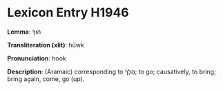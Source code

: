 # Lexicon Entry H1946

**Lemma**: הוּךְ

**Transliteration (xlit)**: hûwk

**Pronunciation**: hook

**Description**:
(Aramaic) corresponding to הֲלַךְ; to go; causatively, to bring; bring again, come, go (up).
